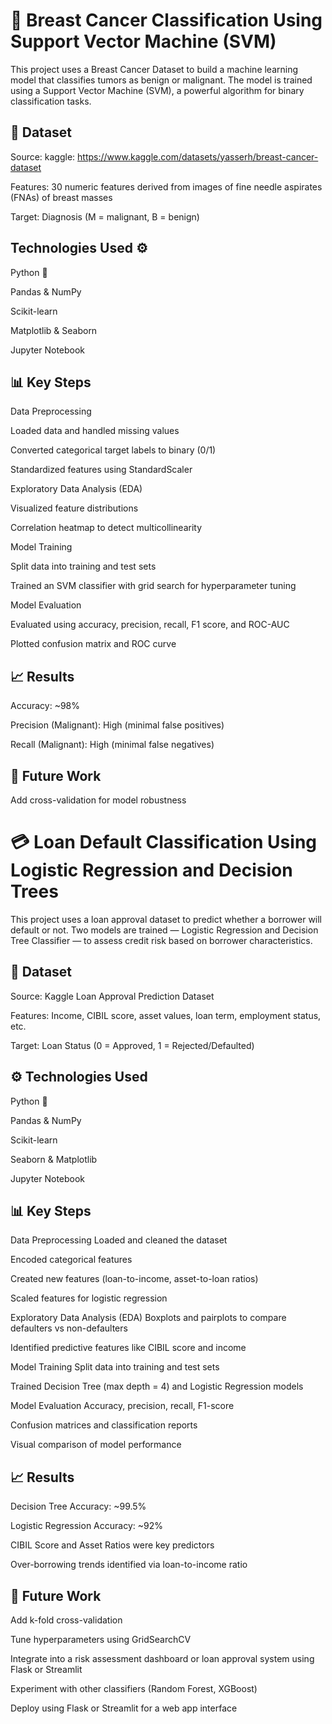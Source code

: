 # 🧠 Breast Cancer Classification Using Support Vector Machine (SVM)


This project uses a Breast Cancer Dataset to build a machine learning model that classifies tumors as benign or malignant. The model is trained using a Support Vector Machine (SVM), a powerful algorithm for binary classification tasks.

## 🧬 Dataset

Source: kaggle: https://www.kaggle.com/datasets/yasserh/breast-cancer-dataset

Features: 30 numeric features derived from images of fine needle aspirates (FNAs) of breast masses

Target: Diagnosis (M = malignant, B = benign)




## Technologies Used ⚙️

Python 🐍

Pandas & NumPy

Scikit-learn

Matplotlib & Seaborn

Jupyter Notebook




## 📊 Key Steps
Data Preprocessing

Loaded data and handled missing values

Converted categorical target labels to binary (0/1)

Standardized features using StandardScaler

Exploratory Data Analysis (EDA)

Visualized feature distributions

Correlation heatmap to detect multicollinearity

Model Training

Split data into training and test sets

Trained an SVM classifier with grid search for hyperparameter tuning

Model Evaluation

Evaluated using accuracy, precision, recall, F1 score, and ROC-AUC

Plotted confusion matrix and ROC curve




## 📈 Results

Accuracy: ~98%

Precision (Malignant): High (minimal false positives)

Recall (Malignant): High (minimal false negatives)


## 📌 Future Work

Add cross-validation for model robustness



# 💳 Loan Default Classification Using Logistic Regression and Decision Trees
This project uses a loan approval dataset to predict whether a borrower will default or not. Two models are trained — Logistic Regression and Decision Tree Classifier — to assess credit risk based on borrower characteristics.

## 📂 Dataset
Source: Kaggle
Loan Approval Prediction Dataset

Features:
Income, CIBIL score, asset values, loan term, employment status, etc.

Target:
Loan Status (0 = Approved, 1 = Rejected/Defaulted)

## ⚙️ Technologies Used
Python 🐍

Pandas & NumPy

Scikit-learn

Seaborn & Matplotlib

Jupyter Notebook

## 📊 Key Steps
Data Preprocessing
Loaded and cleaned the dataset

Encoded categorical features

Created new features (loan-to-income, asset-to-loan ratios)

Scaled features for logistic regression

Exploratory Data Analysis (EDA)
Boxplots and pairplots to compare defaulters vs non-defaulters

Identified predictive features like CIBIL score and income

Model Training
Split data into training and test sets

Trained Decision Tree (max depth = 4) and Logistic Regression models

Model Evaluation
Accuracy, precision, recall, F1-score

Confusion matrices and classification reports

Visual comparison of model performance

## 📈 Results
Decision Tree Accuracy: ~99.5%

Logistic Regression Accuracy: ~92%

CIBIL Score and Asset Ratios were key predictors

Over-borrowing trends identified via loan-to-income ratio

## 📌 Future Work
Add k-fold cross-validation

Tune hyperparameters using GridSearchCV

Integrate into a risk assessment dashboard or loan approval system using Flask or Streamlit

Experiment with other classifiers (Random Forest, XGBoost)

Deploy using Flask or Streamlit for a web app interface


